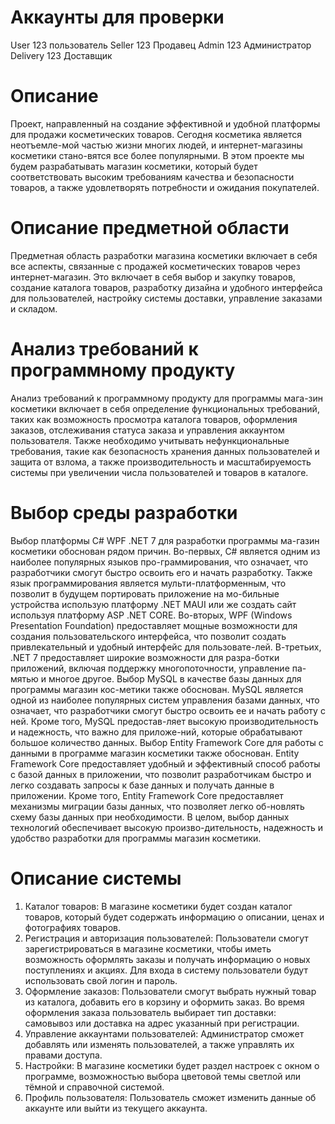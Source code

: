 # Аккаунты для проверки
User 123 пользователь
Seller 123 Продавец
Admin 123 Администратор
Delivery 123 Доставщик

# Описание

Проект, направленный на создание эффективной и удобной платформы для продажи косметических товаров. Сегодня косметика является неотъемле-мой частью жизни многих людей, и интернет-магазины косметики стано-вятся все более популярными. В этом проекте мы будем разрабатывать магазин косметики, который будет соответствовать высоким требованиям качества и безопасности товаров, а также удовлетворять потребности и ожидания покупателей. 
# Описание предметной области

Предметная область разработки магазина косметики включает в себя все аспекты, связанные с продажей косметических товаров через интернет-магазин. Это включает в себя выбор и закупку товаров, создание каталога товаров, разработку дизайна и удобного интерфейса для пользователей, настройку системы доставки, управление заказами и складом.

# Анализ требований к программному продукту

Анализ требований к программному продукту для программы мага-зин косметики включает в себя определение функциональных требований, таких как возможность просмотра каталога товаров, оформления заказов, отслеживания статуса заказа и управления аккаунтом пользователя. Также необходимо учитывать нефункциональные требования, такие как безопасность хранения данных пользователей и защита от взлома, а также производительность и масштабируемость системы при увеличении числа пользователей и товаров в каталоге.

# Выбор среды разработки

Выбор платформы C# WPF .NET 7 для разработки программы ма-газин косметики обоснован рядом причин. 
Во-первых, C# является одним из наиболее популярных языков про-граммирования, что означает, что разработчики смогут быстро освоить его и начать разработку. Также язык программирования является мульти-платформенным, что позволит в будущем портировать приложение на мо-бильные устройства использую платформу .NET MAUI или же создать сайт используя платформу ASP .NET CORE.
Во-вторых, WPF (Windows Presentation Foundation) предоставляет мощные возможности для создания пользовательского интерфейса, что позволит создать привлекательный и удобный интерфейс для пользовате-лей. В-третьих, .NET 7 предоставляет широкие возможности для разра-ботки приложений, включая поддержку многопоточности, управление па-мятью и многое другое. 
Выбор MySQL в качестве базы данных для программы магазин кос-метики также обоснован. MySQL является одной из наиболее популярных систем управления базами данных, что означает, что разработчики смогут быстро освоить ее и начать работу с ней. Кроме того, MySQL предостав-ляет высокую производительность и надежность, что важно для приложе-ний, которые обрабатывают большое количество данных. 
Выбор Entity Framework Core для работы с данными в программе магазин косметики также обоснован. Entity Framework Core предоставляет удобный и эффективный способ работы с базой данных в приложении, что позволит разработчикам быстро и легко создавать запросы к базе данных и получать данные в приложении. Кроме того, Entity Framework Core предоставляет механизмы миграции базы данных, что позволяет легко об-новлять схему базы данных при необходимости. 
В целом, выбор данных технологий обеспечивает высокую произво-дительность, надежность и удобство разработки для программы магазин косметики.

# Описание системы
1.	Каталог товаров: В магазине косметики будет создан каталог товаров, который будет содержать информацию о  описании, ценах и фотографиях товаров. 
2.	Регистрация и авторизация пользователей: Пользователи смогут зарегистрироваться в магазине косметики, чтобы иметь возможность оформлять заказы и получать информацию о новых поступлениях и акциях. Для входа в систему пользователи будут использовать свой логин и пароль. 
3.	Оформление заказов: Пользователи смогут выбрать нужный товар из каталога, добавить его в корзину и оформить заказ. Во время оформления заказа пользователь выбирает тип доставки: самовывоз или доставка на адрес указанный при регистрации.
4.	Управление аккаунтами пользователей: Администратор сможет добавлять или изменять пользователей, а также управлять их правами доступа. 
5.	Настройки: В магазине косметики будет раздел настроек с окном о программе, возможностью выбора цветовой темы светлой или тёмной и справочной системой.
6.	Профиль пользователя: Пользователь сможет изменить данные об аккаунте или выйти из текущего аккаунта.

